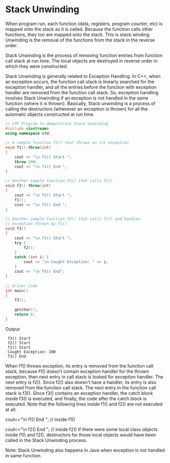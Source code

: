 # Stack Unwinding
When program run, each function (data, registers, program counter, etc) is mapped onto the stack as it is called. Because the function calls other functions, they too are mapped onto the stack. This is stack winding. Unwinding is the removal of the functions from the stack in the reverse order.


Stack Unwinding is the process of removing function entries from function call stack at run time. The local objects are destroyed in reverse order in which they were constructed. 

Stack Unwinding is generally related to Exception Handling. In C++, when an exception occurs, the function call stack is linearly searched for the exception handler, and all the entries before the function with exception handler are removed from the function call stack. So, exception handling involves Stack Unwinding if an exception is not handled in the same function (where it is thrown). Basically, Stack unwinding is a process of calling the destructors (whenever an exception is thrown) for all the automatic objects constructed at run time. 


``` cpp
// CPP Program to demonstrate Stack Unwinding
#include <iostream>
using namespace std;
  
// A sample function f1() that throws an int exception
void f1() throw(int)
{
    cout << "\n f1() Start ";
    throw 100;
    cout << "\n f1() End ";
}
  
// Another sample function f2() that calls f1()
void f2() throw(int)
{
    cout << "\n f2() Start ";
    f1();
    cout << "\n f2() End ";
}
  
// Another sample function f3() that calls f2() and handles
// exception thrown by f1()
void f3()
{
    cout << "\n f3() Start ";
    try {
        f2();
    }
    catch (int i) {
        cout << "\n Caught Exception: " << i;
    }
    cout << "\n f3() End";
}
  
// Driver Code
int main()
{
    f3();
  
    getchar();
    return 0;
}
```

Output
```
 f3() Start 
 f2() Start 
 f1() Start 
 Caught Exception: 100
 f3() End
 ```
 
 
 
 When f1() throws exception, its entry is removed from the function call stack, because f1() doesn’t contain exception handler for the thrown exception, then next entry in call stack is looked for exception handler.
The next entry is f2(). Since f2() also doesn’t have a handler, its entry is also removed from the function call stack.
The next entry in the function call stack is f3(). Since f3() contains an exception handler, the catch block inside f3() is executed, and finally, the code after the catch block is executed.
 Note that the following lines inside f1() and f2() are not executed at all. 

 cout<<"\n f1() End ";  // inside f1()

 cout<<"\n f2() End ";  // inside f2()
If there were some local class objects inside f1() and f2(), destructors for those local objects would have been called in the Stack Unwinding process.

Note: Stack Unwinding also happens in Java when exception is not handled in same function. 